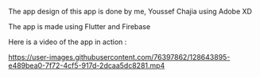 The app design of this app is done by me, Youssef Chajia using Adobe XD

The app is made using Flutter and Firebase

Here is a video of the app in action :

https://user-images.githubusercontent.com/76397862/128643895-e489bea0-7f72-4cf5-917d-2dcaa5dc8281.mp4
